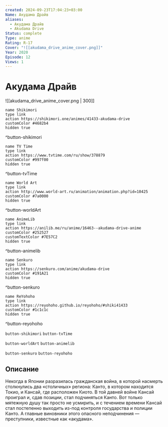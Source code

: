```yaml
---
created: 2024-09-23T17:04:23+03:00
Name: Акудама Драйв
aliases:
  - Акудама Драйв
  - Akudama Drive
Status: complete
Type: anime
Rating: R-17
Cover: "![[akudama_drive_anime_cover.png]]"
Year: 2020
Episode: 12
Views: 1
---
```


# Акудама Драйв

![[akudama_drive_anime_cover.png | 300]]

```button
name Shikimori
type link
action https://shikimori.one/animes/41433-akudama-drive
customColor #4682b4
hidden true
```
^button-shikimori

```button
name TV Time
type link
action https://www.tvtime.com/ru/show/378879
customColor #997f00
hidden true
```
^button-tvTime

```button
name World Art
type link
action http://www.world-art.ru/animation/animation.php?id=10425
customColor #7a0000
hidden true
```
^button-worldArt

```button
name AnimeLib
type link
action https://anilib.me/ru/anime/16463--akudama-drive-anime
customColor #252527
customTextColor #7E57C2
hidden true
```
^button-animelib

```button
name Senkuro
type link
action https://senkuro.com/anime/akudama-drive
customColor #191A21
hidden true
```
^button-senkuro

```button
name ReYohoho
type link
action https://reyohoho.github.io/reyohoho/#shiki41433
customColor #1c1c1c
hidden true
```
^button-reyohoho

`button-shikimori` `button-tvTime`

`button-worldArt` `button-animelib`

`button-senkuro` `button-reyohoho`

## Описание

Некогда в Японии разразилась гражданская война, в которой насмерть столкнулись два «столичных» региона: Канто, в котором находится Токио, и Кансай, где расположен Киото. В той давней войне Кансай проиграл и, сдав позиции, стал подчиняться Канто. Вот только мятежную душу так просто не усмирить, и с течением времени Кансай стал постепенно выходить из-под контроля государства и полиции Канто. А главные виновники этого опасного неподчинения — преступники, известные как «акудама».
